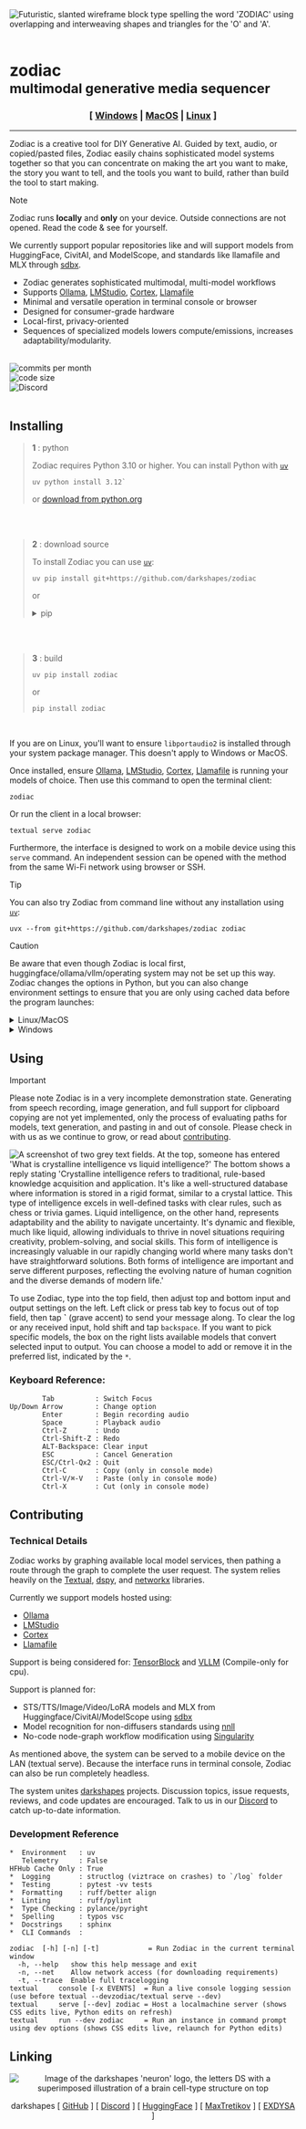
<picture>
  <source media="(prefers-color-scheme: dark)" srcset="img_src/zodiac_dark_stealth.png">
  <source media="(prefers-color-scheme: light)" srcset="img_src/zodiac_light_stealth.png">
  <img alt="Futuristic, slanted wireframe block type spelling the word 'ZODIAC' using overlapping and interweaving shapes and triangles for the 'O' and 'A'." src="img_src/zodiac_dark_bg.png">
</picture><br><br>

# zodiac <br><sub>multimodal generative media sequencer</sub>
<div align="center">

### [ [Windows](#installing) | [MacOS](#installing) | [Linux](#installing) ]

 <hr>
 </div>
Zodiac is a creative tool for DIY Generative AI. Guided by text, audio, or copied/pasted files, Zodiac easily chains sophisticated model systems together so that you can concentrate on making the art you want to make, the story you want to tell, and the tools you want to build, rather than build the tool to start making.

> [!NOTE]
> Zodiac runs **locally** and **only** on your device. Outside connections are not opened. Read the code & see for yourself.

We currently support popular repositories like  and will support models from HuggingFace, CivitAI, and ModelScope, and standards like llamafile and MLX through [sdbx](https://github.com/darkshapes/sdbx).

* Zodiac generates sophisticated multimodal, multi-model workflows
* Supports [Ollama](https://ollama.com/), [LMStudio](http://lmstudio.ai/), [Cortex](http://cortex.so), [Llamafile](http://github.com/Mozilla-Ocho/llamafile)
* Minimal and versatile operation in terminal console or browser
* Designed for consumer-grade hardware
* Local-first, privacy-oriented
* Sequences of specialized models lowers compute/emissions, increases adaptability/modularity. <br><br>

![commits per month](https://img.shields.io/github/commit-activity/m/darkshapes/zodiac?color=indigo)<br>
![code size](https://img.shields.io/github/languages/code-size/darkshapes/zodiac?color=navy)<br>
![Discord](https://img.shields.io/discord/1266757128249675867?color=black)<br><br>

## Installing <br>

> **1** : python
>
> Zodiac requires Python 3.10 or higher.
> You can install Python with [`uv`](https://github.com/astral-sh/uv#installation)
> ```
> uv python install 3.12`
> ```
> or [download from python.org](https://www.python.org/downloads/)

<br><br>
> **2** : download source
>
> To install Zodiac you can use [`uv`](https://github.com/astral-sh/uv#installation):
> ```
> uv pip install git+https://github.com/darkshapes/zodiac
> ```
> or
> <details ><summary>pip </summary>
>
>> **a**
>> ```
>> git clone https://github.com/darkshapes/zodiac.git
>> ```
>
>> **b** : Make a virtual environment
>> ```
>> python -m venv .venv
>> ```
>
>> **c** : Activate environment
>> <details ><summary>Windows</summary>
>>
>>> **(powershell):**
>>> ```
>>> Set-ExecutionPolicy Bypass -Scope Process -Force; .venv\Scripts\Activate.ps1
>>> ```
>>>
>>> **(cmd):**
>>> ```
>>> .venv\Scripts\activate.bat
>>> ```
>>>
>> </details><br>
>>
>> <details ><summary>Linux/MacOS</summary>
>>
>>> ```
>>> source .venv/bin/activate
>>> ```
>>>
>>  </details>

<br><br>
> **3** : build
>```
> uv pip install zodiac
> ```
> or
> ```
> pip install zodiac
> ```

</details><br>

If you are on Linux, you'll want to ensure `libportaudio2` is installed through your system package manager. This doesn't apply to Windows or MacOS.

Once installed, ensure [Ollama](https://ollama.com/), [LMStudio](http://lmstudio.ai/), [Cortex](http://cortex.so), [Llamafile](http://github.com/Mozilla-Ocho/llamafile) is running your models of choice. Then use this command to open the terminal client:
```
zodiac
```

Or run the client in a local browser:
```
textual serve zodiac
```

Furthermore, the interface is designed to work on a mobile device using this `serve` command.
An independent session can be opened with the method from the same Wi-Fi network using browser or SSH.


> [!TIP]
> You can also try Zodiac from command line without any installation using [`uv`](https://github.com/astral-sh/uv#installation):
> ```
> uvx --from git+https://github.com/darkshapes/zodiac zodiac
> ```

> [!CAUTION]
> Be aware that even though Zodiac is local first, huggingface/ollama/vllm/operating system may not be set up this way. Zodiac changes the options in Python, but you can also change environment settings to ensure that you are only using cached data before the program launches:
>
> <details ><summary>Linux/MacOS</summary>
>
> ```
> export HF_HUB_DISABLE_TELEMETRY=1
> export export HF_HUB_OFFLINE=1
> ```
>  </details>
>
> <details ><summary>Windows</summary>
>
> ```
> set HF_HUB_DISABLE_TELEMETRY=1
> set export HF_HUB_OFFLINE=1
> ```
>  </details>

## Using

> [!IMPORTANT]
> Please note Zodiac is in a very incomplete demonstration state. Generating from speech recording, image generation, and full support for clipboard copying are not yet implemented, only the process of evaluating paths for models, text generation, and pasting in and out of console. Please check in with us as we continue to grow, or read about <A href="#contributing">contributing</a>.

<img alt="A screenshot of two grey text fields. At the top, someone has entered 'What is crystalline intelligence vs liquid intelligence?' The bottom shows a reply stating 'Crystalline intelligence refers to traditional, rule-based knowledge acquisition and application. It's like a well-structured database where information is stored in a rigid format, similar to a crystal lattice. This type of intelligence excels in well-defined tasks with clear rules, such as chess or trivia games.
Liquid intelligence, on the other hand, represents adaptability and the ability to navigate uncertainty. It's dynamic and flexible, much like liquid, allowing individuals to thrive in novel situations requiring creativity, problem-solving, and social skills. This form of intelligence is increasingly valuable in our rapidly changing world where many tasks don't have straightforward solutions. Both forms of intelligence are important and serve different purposes, reflecting the evolving nature of human cognition and the diverse demands of modern life.'" src="img_src/screenshot.png">

To use Zodiac, type into the top field, then adjust top and bottom input and output settings on the left. Left click or press tab key to focus out of top field, then tap **\`** (grave accent) to send your message along. To clear the log or any received input, hold shift and tap `backspace`. If you want to pick specific models, the box on the right lists available models that convert selected input to output. You can choose a model to add or remove it in the preferred list, indicated by the `*`.

### Keyboard Reference:
```
        Tab          : Switch Focus
Up/Down Arrow        : Change option
        Enter        : Begin recording audio
        Space        : Playback audio
        Ctrl-Z       : Undo
        Ctrl-Shift-Z : Redo
        ALT-Backspace: Clear input
        ESC          : Cancel Generation
        ESC/Ctrl-Qx2 : Quit
        Ctrl-C       : Copy (only in console mode)
        Ctrl-V/⌘-V   : Paste (only in console mode)
        Ctrl-X       : Cut (only in console mode)
```

## Contributing

### Technical Details

Zodiac works by graphing available local model services, then pathing a route through the graph to complete the user request. The system relies heavily on the [Textual](https://github.com/Textualize/textual), [dspy](https://github.com/stanfordnlp/dspy), and [networkx](https://github.com/networkx/networkx) libraries.

Currently we support models hosted using:
- [Ollama](https://ollama.com/)
- [LMStudio](http://lmstudio.ai/)
- [Cortex](http://cortex.so)
- [Llamafile](http://github.com/Mozilla-Ocho/llamafile)

Support is being considered for:
[TensorBlock](https://github.com/TensorBlock/TensorBlock-Studio) and [VLLM](https://github.com/vllm-project/vllm) (Compile-only for cpu).

Support is planned for:
- STS/TTS/Image/Video/LoRA models and MLX from Huggingface/CivitAI/ModelScope using <a href="https://github.com/darkshapes/sdbx">sdbx</a>
- Model recognition for non-diffusers standards using <a href="https://github.com/darkshapes/nnll">nnll</a>
- No-code node-graph workflow modification using <a href="https://github.com/darkshapes/singularity">Singularity</a>

As mentioned above, the system can be served to a mobile device on the LAN (textual serve). Because the interface runs in terminal console, Zodiac can also be run completely headless.

The system unites <a href="https://github.com/darkshapes/">darkshapes</a> projects. Discussion topics, issue requests, reviews, and code updates are encouraged. Talk to us in our <A href="https://discord.gg/RYaJw9mPPe">Discord</a> to catch up-to-date information.

### Development Reference
```
*  Environment   : uv
   Telemetry     : False
HFHub Cache Only : True
*  Logging       : structlog (viztrace on crashes) to `/log` folder
*  Testing       : pytest -vv tests
*  Formatting    : ruff/better align
*  Linting       : ruff/pylint
*  Type Checking : pylance/pyright
*  Spelling      : typos vsc
*  Docstrings    : sphinx
*  CLI Commands  :

zodiac  [-h] [-n] [-t]            = Run Zodiac in the current terminal window
  -h, --help   show this help message and exit
  -n, --net    Allow network access (for downloading requirements)
  -t, --trace  Enable full tracelogging
textual     console [-x EVENTS]  = Run a live console logging session (use before textual --devzodiac/textual serve --dev)
textual     serve [--dev] zodiac = Host a localmachine server (shows CSS edits live, Python edits on refresh)
textual     run --dev zodiac     = Run an instance in command prompt using dev options (shows CSS edits live, relaunch for Python edits)
```

## Linking

<div align='center'>

![Image of the darkshapes 'neuron' logo, the letters DS with a superimposed illustration of a brain cell-type structure on top](https://cdn-avatars.huggingface.co/v1/production/uploads/65ff1816871b36bf84fc3c37/JZLA1RQXQ7NanLF5G9c6Q.png)

 darkshapes [ <A href="https://github.com/darkshapes">GitHub</a> ] [ <A href="https://discord.gg/RYaJw9mPPe">Discord</a> ] [ <A href="https://huggingface.co/darkshapes">HuggingFace</a> ] [ <A href="https://github.com/maxtretikov">MaxTretikov</a> ] [ <A href="https://github.com/exdysa">EXDYSA</a> ]
</div>



